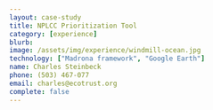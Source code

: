 ```yaml
---
layout: case-study
title: NPLCC Prioritization Tool
category: [experience]
blurb:
image: /assets/img/experience/windmill-ocean.jpg
technology: ["Madrona framework", "Google Earth"]
name: Charles Steinbeck
phone: (503) 467-077
email: charles@ecotrust.org
complete: false
---
```

	